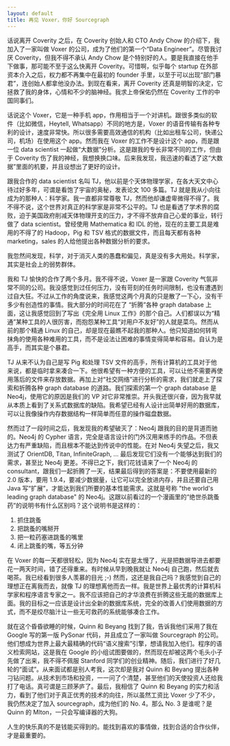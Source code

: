 ```yaml
---
layout: default
title: 再见 Voxer，你好 Sourcegraph
---
```



话说离开 Coverity 之后，在 Coverity 创始人和 CTO Andy Chow 的介绍下，我加入了一家叫做 Voxer 的公司，成为了他们的第一个“Data Engineer”。尽管我讨厌 Coverity，但我不得不承认 Andy Chow 是个特别好的人。要是我直接在他手下做事，那可能不至于这么快离开 Coverity。可惜啊，似乎每个 startup 在外部资本介入之后，权力都不再集中在最初的 founder 手里，以至于可以出现“部门暴君”，连创始人都拿他没办法。到现在看来，离开 Coverity 还真是明智的决定，它拯救了我的身体，心情和不少的脑神经。我求上帝保佑仍然在 Coverity 工作的中国同事们。

话说这个 Voxer，它是一种手机 app，作用相当于一个对讲机。跟很多类似的软件（比如微信，Heytell, Whatsapp）不同的地方是，Voxer 的语音传输有各种专利的设计，速度非常快。所以很多需要高效通信的机构（比如出租车公司，快递公司，机场）在使用这个 app。然而我在 Voxer 的工作不是设计这个 app，而是跟一位 data scientist 一起做“大数据”分析。这是跟我的专长非常不同的工作，但由于 Coverity 伤了我的神经，我想换换口味。后来我发现，我迅速的看透了这“大数据”里面的机要，并且设想出了更好的设计。

跟我合作的 data scientist 名叫 TJ，他以前是个天体物理学家，在各大天文中心待过好多年，可谓是看饱了宇宙的奥秘，发表论文 100 多篇。TJ 就是我从小向往成为的那种人：科学家。我一直都非常尊敬 TJ，然而他却谦虚卑微得不得了。我不得不说，这个世界对真正的科学家是非常不公平的。TJ 也是看透了学术界的腐败，迫于美国政府削减天体物理开支的压力，才不得不放弃自己心爱的事业，转行做了 data scientist。曾经使用 Mathematica 和 IDL 的他，现在的主要工具是难用的不得了的 Hadoop，Pig 和 TSV 格式的数据文件，而且每天都有各种 marketing，sales 的人给他提出各种数据分析的要求。

我忽然间发现，科学，对于消灭人类的愚蠢和偏见，真是没有多大用处。科学家，其实是社会上的弱势群体。

我和 TJ 愉快的合作了两个多月。我不得不说，Voxer 是一家跟 Coverity 气氛非常不同的公司。我没感觉到过任何压力，没有苛刻的任务时间限制，也没有遭遇到过自大狂。不过从工作的角度说来，我感觉这两个月真的只是散了一下心，没有干多少有创造性的事情。我大部分的时间花在了 “折腾”各种 graph database 上面，这让我感觉回到了写出《完全用 Linux 工作》的那个自己。人们都误以为“精通”某种工具的人很厉害，而抱怨某种工具“对用户不友好”的人就是菜鸟。然而从前的那个精通 Linux 的自己，却是现在最瞧不起我的那种人。他只知道如何转弯抹角的使用各种难用的工具，而不是设法让困难的事情变得简单和容易。自认为是高手，而其实是个暴君。

TJ 从来不认为自己是写 Pig 和处理 TSV 文件的高手，所有计算机的工具对于他来说，都是临时拿来凑合一下。他很希望有一种方便的工具，可以让他不需要再使用落后的文件来存放数据。再加上对“社交网络”进行分析的需求，我们就走上了探索和折腾各种 graph database 的道路。我们探索的第一个 graph database 是 Neo4j，使用它的原因是我们的 VP 对它非常推崇。开头我还很兴奋，因为我早就从本质上看到了关系式数据库的缺陷。我希望已经有人设计出简单好用的数据库，可以让我像操作内存数据结构一样简单而任意的操作磁盘数据。

然而过了一段时间之后，我发现我的希望破灭了：Neo4j 跟我的目的是背道而驰的。Neo4j 的 Cypher 语言，完全是语言设计的门外汉用来练手的作品。不但表达力有严重缺陷，而且根本不能达到传说中的性能。在对 Neo4j 失望之后，我又测试了 OrientDB, Titan, InfiniteGraph, ... 最后发现它们没有一个能够达到我们的需求，甚至比 Neo4j 更差。不得已之下，我们花钱请来了一个 Neo4j 的 consultant，跟我们一起折腾了一天，结果最后得到的答案是：不要使用最新的 2.0 版本，要用 1.9.4，要减少数据量，让它可以完全放进内存，并且还要自己用 Java 写“扩展”，才能达到我们所要的基本性能需求。这就是号称 "the world's leading graph database" 的 Neo4j。这跟以前看过的一个漫画里的“绝世杀跳蚤药”的说明书有什么区别吗？这个说明书是这样的：

1. 抓住跳蚤
2. 把跳蚤的嘴掰开
3. 把一粒药塞进跳蚤的嘴里
4. 闭上跳蚤的嘴，等五分钟

在 Voxer 的每一天都很轻松，因为 Neo4j 实在是太慢了，光是把数据导进去都要花一两天时间，错了还得重来。有时候从早到晚我就让 Neo4j 自己跑，然后就去喝茶。我已经看到很多人羡慕的目光 ;-) 然而，这还是我自己吗？我感觉到自己的理想正在离我而去，就像 TJ 的理想离他而去一样。我是世界上最优秀的计算机科学家和程序语言专家之一。我不应该把自己的才华浪费在折腾这些无能的数据库上面。我的目标之一应该是设计出全新的数据库系统，完全的改善人们使用数据的方式，而不是绞尽脑汁让一些无可救药的系统能够凑合工作。

就在这个昏昏欲睡的时候，Quinn 和 Beyang 找到了我，告诉我他们采用了我在 Google 写的第一版 PySonar 代码，并且成立了一家叫做 Sourcegraph 的公司。他们想成为世界上最大最精确的代码“语义搜索”引擎，想请我加入他们。程序的语义检索网站，这是我在 Google 的小组试图要做的，然而现在却被这两个毛头小子先做了出来，我不得不佩服 Stanford 同学们的创业精神。随后，我们进行了好几轮的“面试”。从来面试都是别人考我，这次却是我对 Quinn 和 Beyang 提出各种刁钻问题。从技术到市场和投资，一一问了个清楚，甚至他们的天使投资人还给我打了电话。真可谓是三顾茅庐了。最后，我相信了 Quinn 和 Beyang 的实力和活力，看到了他们对于真正优秀的技术的向往，所以虽然工资比 Voxer 少了不少，我仍然决定了加入 sourcegraph，成为他们的 No. 4。那么 No. 3 是谁呢？是 Quinn 的 Mlton，一只会写编译器的大狗。

人生的快乐真的不是钱能买得到的。能找到喜欢的事情做，找到合适的合作伙伴，才是最重要的。


<script>
  (function(i,s,o,g,r,a,m){i['GoogleAnalyticsObject']=r;i[r]=i[r]||function(){
  (i[r].q=i[r].q||[]).push(arguments)},i[r].l=1*new Date();a=s.createElement(o),
  m=s.getElementsByTagName(o)[0];a.async=1;a.src=g;m.parentNode.insertBefore(a,m)
  })(window,document,'script','//www.google-analytics.com/analytics.js','ga');

  ga('create', 'UA-45586344-1', 'yinwang.org');
  ga('send', 'pageview');
</script>
